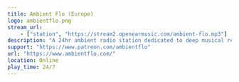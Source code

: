 ```yaml
---
title: Ambient Flo (Europe)
logo: ambientflo.png
stream_url:
    - ["station", "https://stream2.openearmusic.com/ambient-flo.mp3"]
description: "A 24hr ambient radio station dedicated to deep musical relaxation curated by Auntie Flo & friends. TIP: go to the website for timezone-specific programming and birdsong."
support: "https://www.patreon.com/ambientflo"
url: "https://www.ambientflo.com/"
location: Online
play_time: 24/7
---
```

